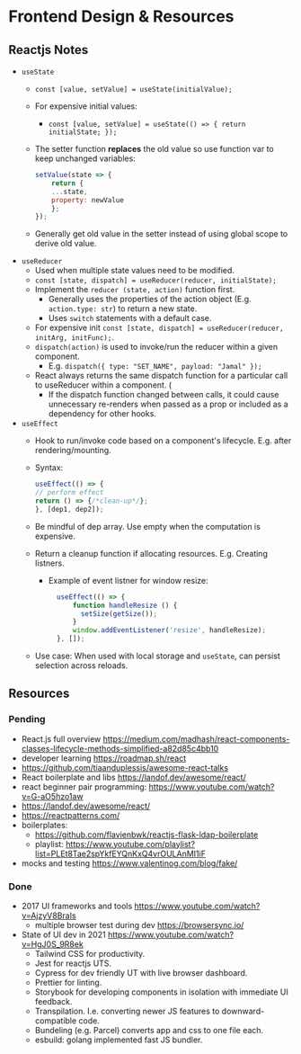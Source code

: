 # Frontend Design & Resources

## Reactjs Notes

- `useState`
  - `const [value, setValue] = useState(initialValue);`
  - For expensive initial values:
    - `const [value, setValue] = useState(() => { return initialState; });`
  - The setter function **replaces** the old value so use function var to keep
    unchanged variables:

    ```js
    setValue(state => {
        return {
        ...state,
        property: newValue
        };
    });
    ```

  - Generally get old value in the setter instead of using global scope to derive old value.
- `useReducer`
  - Used when multiple state values need to be modified.
  - `const [state, dispatch] = useReducer(reducer, initialState);`
  - Implement the `reducer (state, action)` function first.
    - Generally uses the properties of the action object (E.g. `action.type: str`) to return a new state.
    - Uses `switch` statements with a default case.
  - For expensive init `const [state, dispatch] = useReducer(reducer, initArg, initFunc);`.
  - `dispatch(action)` is used to invoke/run the reducer within a given component.
    - E.g. `dispatch({ type: "SET_NAME", payload: "Jamal" });`
  - React always returns the same dispatch function for a particular call to useReducer
    within a component. (
    - If the dispatch function changed between calls,
      it could cause unnecessary re-renders when passed as a prop or included as a
      dependency for other hooks.
- `useEffect`
  - Hook to run/invoke code based on a component's lifecycle. E.g. after rendering/mounting.
  - Syntax:

    ```js
    useEffect(() => {
    // perform effect
    return () => {/*clean-up*/};
    }, [dep1, dep2]);
    ```

  - Be mindful of dep array. Use empty when the computation is expensive.
  - Return a cleanup function if allocating resources. E.g. Creating listners.
    - Example of event listner for window resize:

      ```js
        useEffect(() => {
            function handleResize () {
              setSize(getSize());
            }
            window.addEventListener('resize', handleResize);
        }, []);
      ```

  - Use case: When used with local storage and `useState`, can persist selection across reloads.

## Resources

### Pending

- React.js full overview <https://medium.com/madhash/react-components-classes-lifecycle-methods-simplified-a82d85c4bb10>
- developer learning <https://roadmap.sh/react>
- <https://github.com/tiaanduplessis/awesome-react-talks>
- React boilerplate and libs <https://landof.dev/awesome/react/>
- react beginner pair programming: <https://www.youtube.com/watch?v=G-aO5hzo1aw>
- <https://landof.dev/awesome/react/>
- <https://reactpatterns.com/>
- boilerplates:
  - <https://github.com/flavienbwk/reactjs-flask-ldap-boilerplate>
  - playlist: <https://www.youtube.com/playlist?list=PLEt8Tae2spYkfEYQnKxQ4vrOULAnMI1iF>
- mocks and testing <https://www.valentinog.com/blog/fake/>

### Done

- 2017 UI frameworks and tools <https://www.youtube.com/watch?v=AjzyV8BraIs>
  - multiple browser test during dev <https://browsersync.io/>
- State of UI dev in 2021 <https://www.youtube.com/watch?v=HgJ0S_9R8ek>
  - Tailwind CSS for productivity.
  - Jest for reactjs UTS.
  - Cypress for dev friendly UT with live browser dashboard.
  - Prettier for linting.
  - Storybook for developing components in isolation with immediate UI feedback.
  - Transpilation. I.e. converting newer JS features to downward-compatible code.
  - Bundeling (e.g. Parcel) converts app and css to one file each.
  - esbuild: golang implemented fast JS bundler.
